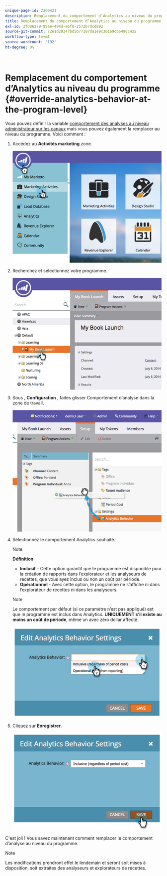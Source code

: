 ```yaml
---
unique-page-id: 2360421
description: Remplacement du comportement d’Analytics au niveau du programme - Documents Marketo - Documentation du produit
title: Remplacement du comportement d’Analytics au niveau du programme
exl-id: 2fd86279-99ae-494d-a6f8-2572b7dcd892
source-git-commit: 72e1d29347bd5b77107da1e9c30169cb6490c432
workflow-type: tm+mt
source-wordcount: '192'
ht-degree: 0%

---
```


# Remplacement du comportement d’Analytics au niveau du programme {#override-analytics-behavior-at-the-program-level}

Vous pouvez définir la variable [comportement des analyses au niveau administrateur sur les canaux](/help/marketo/product-docs/reporting/revenue-cycle-analytics/program-analytics/make-a-program-without-a-period-cost-available-in-revenue-explorer-and-analyzers.md) mais vous pouvez également la remplacer au niveau du programme. Voici comment :

1. Accédez au **Activités marketing** zone.

   ![](assets/image2014-9-24-11-3a40-3a46.png)

1. Recherchez et sélectionnez votre programme.

   ![](assets/image2014-9-24-11-3a40-3a57.png)

1. Sous , **Configuration** , faites glisser Comportement d’analyse dans la zone de travail.

   ![](assets/image2014-9-24-11-3a41-3a2.png)

1. Sélectionnez le comportement Analytics souhaité.

   >[!NOTE]
   >
   >**Définition**
   >
   >* **Inclusif** - Cette option garantit que le programme est disponible pour la création de rapports dans l’explorateur et les analyseurs de recettes, que vous ayez inclus ou non un coût par période.
   >* **Opérationnel** - Avec cette option, le programme ne s’affiche ni dans l’explorateur de recettes ni dans les analyseurs.


   >[!NOTE]
   >
   >Le comportement par défaut (si ce paramètre n’est pas appliqué) est que le programme est inclus dans Analytics. **UNIQUEMENT s’il existe au moins un coût de période**, même un avec zéro dollar affecté.

   ![](assets/image2014-9-24-11-3a42-3a0.png)

1. Cliquez sur **Enregistrer**.

   ![](assets/image2014-9-24-11-3a42-3a6.png)

C&#39;est joli ! Vous savez maintenant comment remplacer le comportement d’analyse au niveau du programme.

>[!NOTE]
>
>Les modifications prendront effet le lendemain et seront soit mises à disposition, soit extraites des analyseurs et explorateurs de recettes.
